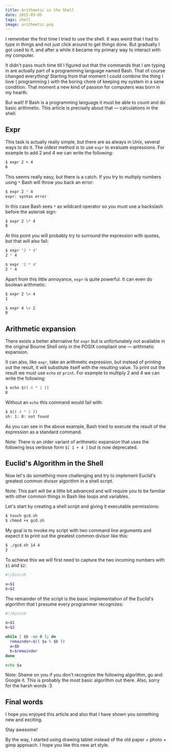 ```yaml
---
title: Arithmetic in the Shell
date: 2015-03-05
tags: shell
image: arithmetic.png
---
```


I remember the first time I tried to use the shell.
It was weird that I had to type in things and not just
click around to get things done. But gradually I got
used to it, and after a while it became my primary way
to interact with my computer.

It didn't pass much time till I figured out that the
commands that I am typing in are actually part of a
programming language named Bash. That of course changed
everything! Starting from that moment I could combine
the thing I love ( programming ) with the boring chore
of keeping my system in a sane condition. That moment
a new kind of passion for computers was born in my hearth.

But wait! If Bash is a programming language it must be
able to count and do basic arithmetic. This article is
precisely about that &mdash; calculations in the shell.

## Expr
This task is actually really simple, but there are as always
in Unix, several ways to do it. The oldest method is to use
`expr` to evaluate expressions. For example to add 2 and 4 
we can write the following:

``` sh
$ expr 2 + 4
6
```

This seems really easy, but there is a catch. If you try to
multiply numbers using `*` Bash will throw you back an error:

``` sh
$ expr 2 * 4
expr: syntax error
```

In this case Bash sees `*` as wildcard operator so you must
use a backslash before the asterisk sign:

``` sh
$ expr 2 \* 4
8
```

At this point you will probably try to surround the expression
with quotes, but that will also fail:

``` sh
$ expr "2 * 4"
2 * 4

$ expr '2 * 4'
2 * 4
```

Apart from this little annoyance, `expr` is quite powerful. It can
even do boolean arithmetic:

``` sh
$ expr 2 \< 4
1

$ expr 4 \< 2
0
```

## Arithmetic expansion

There exists a better alternative for `expr` but is unfortunately
not available in the original Bourne Shell only in the POSIX
compliant one &mdash; arithmetic expansion.

It can also, like `expr`, take an arithmetic expression, but 
instead of printing out the result, it will substitute itself with the
resulting value.  To print out the result we must use `echo` or `print`. For
example to multiply 2 and 4 we can write the following:

``` sh
$ echo $(( 4 * 2 ))
8
```

Without an `echo` this command would fail with:

``` sh
$ $(( 4 * 2 ))
sh: 1: 8: not found
```

As you can see in the above example, Bash tried to execute the result
of the expression as a standard command.

Note: There is an older variant of arithmetic expansion that uses the
following less verbose form `$[ 1 + 4 ]` but is now deprecated.

## Euclid's Algorithm in the Shell

Now let's do something more challenging and try to implement Euclid's
greatest common divisor algorithm in a shell script. 

Note: This part will be a little bit advanced and will require you to
be familiar with other common things in Bash like loops and variables.

Let's start by creating a shell script and giving it executable
permissions:

``` sh
$ touch gcd.sh
$ chmod +x gcd.sh
```

My goal is to invoke my script with two command line arguments and
expect it to print out the greatest common divisor like this:

``` sh
$ ./gcd.sh 14 4
2
```

To achieve this we will first need to capture the two incoming numbers
with `$1` and `$2`:

``` sh
#!/bin/sh

a=$1
b=$2
```

The remainder of the script is the basic implementation of the Euclid's
algorithm that I presume every programmer recognizes:

``` sh
#!/bin/sh

a=$1
b=$2

while [ $b -ne 0 ]; do
  remainder=$(( $a % $b ))
  a=$b
  b=$remainder
done

echo $a
```

Note: Shame on you if you don't recognize the following algorithm, 
go and Google it. This is probably the most basic algorithm out there.
Also, sorry for the harsh words :3

## Final words

I hope you enjoyed this article and also that I have shown you
something new and exciting.

Stay awesome!

By the way, I started using drawing tablet instead of the old 
paper + photo + gimp approach. I hope you like this new art style.

